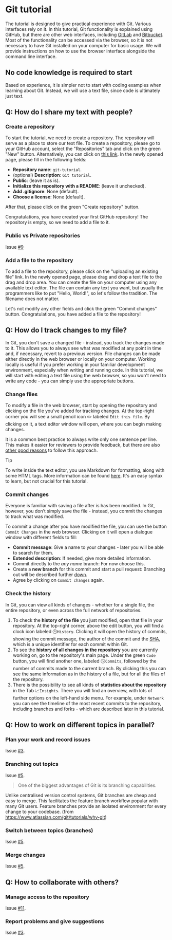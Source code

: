 # Git tutorial

The tutorial is designed to give practical experience with Git.
Various interfaces rely on it. 
In this tutorial, Git functionality is explained using GitHub, but there are other web interfaces, including [GitLab](https://about.gitlab.com/) and [Bitbucket](https://bitbucket.org/product/).
Most of the functionality can be accessed via the browser, so it is not necessary to have Git installed on your computer for basic usage.
We will provide instructions on how to use the browser interface alongside the command line interface.

## No code knowledge is required to start

Based on experience, it is simpler not to start with coding examples when learning about Git.
Instead, we will use a text file, since code is ultimately just text.


## Q: How do I share my text with people?

### Create a repository

To start the tutorial, we need to create a repository.
The repository will serve as a place to store our text file.
To create a repository, please go to your GitHub account, select the "Repositories" tab and click on the green "New" button.
Alternatively, you can click on [this link](https://github.com/new).
In the newly opened page, please fill in the following fields:
- **Repository name**: `git-tutorial`.
- (optional) **Description**: `Git tutorial`.
- **Public**: (leave it as is).
- **Initialize this repository with a README**: (leave it unchecked).
- **Add .gitignore**: None (default).
- **Choose a license**: None (default).

After that, please click on the green "Create repository" button.

Congratulations, you have created your first GitHub repository!
The repository is empty, so we need to add a file to it.

### Public vs Private repositories

Issue [#9](https://github.com/empa-scientific-it/how-to-git/issues/9)

### Add a file to the repository
To add a file to the repository, please click on the "uploading an existing file" link.
In the newly opened page, please drag and drop a text file to the drag and drop area.
You can create the file on your computer using any available text editor.
The file can contain any text you want, but usually the programmers like to put "Hello, World!", so let's follow the tradition.
The filename does not matter.

Let's not modify any other fields and click the green "Commit changes" button.
Congratulations, you have added a file to the repository!

## Q: How do I track changes to my file?
In Git, you don't save a changed file - instead, you track the changes made to it.
This allows you to always see what was modified at any point in time and, if necessary, revert to a previous version.
File changes can be made either directly in the web browser or locally on your computer.
Working locally is useful if you prefer working in your familiar development environment, especially when writing and running code.
In this tutorial, we will start with editing a text file using the web browser, so you won't need to write any code - you can simply use the appropriate buttons.

### Change files
To modify a file in the web browser, start by opening the repository and clicking on the file you've added for tracking changes.
At the top-right corner you will see a small pencil icon :pencil2: labeled `Edit this file`.
By clicking on it, a text editor window will open, where you can begin making changes.

It is a common best practice to always write only one sentence per line.
This makes it easier for reviewers to provide feedback, but there are also [other good reasons](https://sive.rs/1s) to follow this approach.

> [!TIP]
> To write inside the text editor, you use Markdown for formatting, along with some HTML tags.
> More information can be found [here](https://docs.github.com/en/get-started/writing-on-github/getting-started-with-writing-and-formatting-on-github/quickstart-for-writing-on-github#introduction).
> It's an easy syntax to learn, but not crucial for this tutorial.

### Commit changes
Everyone is familiar with saving a file after is has been modified.
In Git, however, you don’t simply save the file - instead, you commit the changes to track what was modified.

To commit a change after you have modified the file, you can use the button `Commit Changes` in the web browser.
Clicking on it will open a dialogue window with different fields to fill:

- **Commit message**: Give a name to your changes - later you will be able to search for them.
- **Extended description**: If needed, give more detailed information.
- Commit directly to the *any name* branch: For now choose this.
- Create a **new branch** for this commit and start a pull request: Branching out will be described further [down](#branching-out-topics).
- Agree by clicking on `Commit changes` again.

### Check the history
In Git, you can view all kinds of changes - whether for a single file, the entire repository, or even across the full network of repositories.
1. To check the **history of the file** you just modified, open that file in your repository.
At the top-right corner, above the edit button, you will find a clock icon labeled :clock4:`History`.
Clicking it will open the history of commits, showing the commit message, the author of the commit and the [SHA](https://docs.github.com/en/pull-requests/committing-changes-to-your-project/creating-and-editing-commits/about-commits#about-commits), which is a unique identifier for each commit within Git.
1. To see the **history of all changes in the repository** you are currently working on, go to the repository's main page.
Under the green `Code` button, you will find another one, labeled :clock4:`Commits`, followed by the number of commits made to the current branch.
By clicking this you can see the same information as in the history of a file, but for all the files of the repository.
1. There is the possibility to see all kinds of **statistics about the repository** in the Tab :chart_with_upwards_trend:`Insights`.
There you will find an overview, with lots of further options on the left-hand side menu.
For example, under `Network` you can see the timeline of the most recent commits to the repository, including branches and forks - which are described later in this tutorial.

## Q: How to work on different topics in parallel?

### Plan your work and record issues

Issue [#3](https://github.com/empa-scientific-it/how-to-git/issues/3).

### Branching out topics

Issue [#5](https://github.com/empa-scientific-it/how-to-git/issues/5).

> One of the biggest advantages of Git is its branching capabilities.

Unlike centralised version control systems, Git branches are cheap and easy to merge.
This facilitates the feature branch workflow popular with many Git users.
Feature branches provide an isolated environment for every change to your codebase. (from https://www.atlassian.com/git/tutorials/why-git)

### Switch between topics (branches)

Issue [#5](https://github.com/empa-scientific-it/how-to-git/issues/5).

### Merge changes

Issue [#5](https://github.com/empa-scientific-it/how-to-git/issues/5).

## Q: How to collaborate with others?

### Manage access to the repository

Issue [#11](https://github.com/empa-scientific-it/how-to-git/issues/11).


### Report problems and give suggestions

Issue [#3](https://github.com/empa-scientific-it/how-to-git/issues/3).

